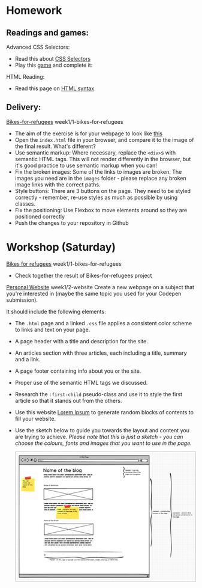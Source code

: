 # Homework

## Readings and games:

Advanced CSS Selectors:

- Read this about [CSS Selectors](http://learn.shayhowe.com/advanced-html-css/complex-selectors/)
- Play this [game](https://flukeout.github.io/) and complete it:

HTML Reading:

- Read this page on [HTML syntax](https://marksheet.io/html-syntax.html)

## Delivery:

[Bikes-for-refugees](https://github.com/Migracode-Barcelona/html-css-git-exercises) week1/1-bikes-for-refugees

- The aim of the exercise is for your webpage to look like [this](https://codeyourfuture.github.io/syllabus-london/html-css/assets/screenshot-complete.png) 
- Open the `index.html` file in your browser, and compare it to the image of the final result. What's different?
- Use semantic markup: Where necessary, replace the `<div>`s with semantic HTML tags. This will not render differently in the browser, but it's good practice to use semantic markup when you can!
- Fix the broken images: Some of the links to images are broken. The images you need are in the `images` folder - please replace any broken image links with the correct paths.
- Style buttons: There are 3 buttons on the page. They need to be styled correctly - remember, re-use styles as much as possible by using classes.
- Fix the positioning: Use Flexbox to move elements around so they are positioned correctly
- Push the changes to your repository in Github

# Workshop (Saturday)

[Bikes for refugees](https://github.com/Migracode-Barcelona/html-css-git-exercises) week1/1-bikes-for-refugees

- Check together the result of Bikes-for-refugees project

[Personal Website](https://github.com/Migracode-Barcelona/html-css-git-exercises) week1/2-website
Create a new webpage on a subject that you're interested in (maybe the same topic you used for your Codepen submission).

It should include the following elements:

- The `.html` page and a linked `.css` file applies a consistent color scheme to links and text on your page.
- A page header with a title and description for the site.
- An articles section with three articles, each including a title, summary and a link.
- A page footer containing info about you or the site.
- Proper use of the semantic HTML tags we discussed.
- Research the `:first-child` pseudo-class and use it to style the first article so that it stands out from the others.
- Use this website [Lorem Ipsum](http://www.lipsum.com/) to generate random blocks of contents to fill your website.
- Use the sketch below to guide you towards the layout and content you are trying to achieve. _Please note that this is just a sketch - you can choose the colours, fonts and images that you want to use in the page._

  <a href="blog-sketch-week-1.png" target="blank">
    <img src="blog-sketch-week-1.png" style="border: 1px solid #bababa;">
  </a>
